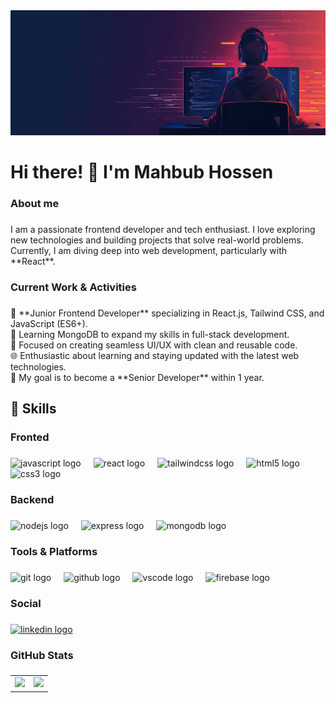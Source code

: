<div align="center">
  <img height="200" src="https://raw.githubusercontent.com/mahbubHossen-dev/mahbubHossen-dev/refs/heads/main/360_F_886495498_14NHE9pzw6B7SGoU5Sxb4leA8gpXYDpz.jpg"  />
</div>

###

<h1 align="left">Hi there! 👋 I'm Mahbub Hossen</h1>


###

<h3 align="left">About me</h3>

###

<p align="left">I am a passionate frontend developer and tech enthusiast. I love exploring new technologies and building projects that solve real-world problems. Currently, I am diving deep into web development, particularly with **React**.</p>

###

<h3 align="left">Current Work & Activities</h3>

###

<p align="left">🚀 **Junior Frontend Developer** specializing in React.js, Tailwind CSS, and JavaScript (ES6+).<br>🌱 Learning MongoDB to expand my skills in full-stack development.<br>🎨 Focused on creating seamless UI/UX with clean and reusable code.<br>🌐 Enthusiastic about learning and staying updated with the latest web technologies.<br>🎯 My goal is to become a **Senior Developer** within 1 year.</p>

###



## 🚀 Skills


###

<h3 align="left">Fronted</h3>

###

<div align="left">
  <img src="https://cdn.simpleicons.org/javascript/F7DF1E" height="40" alt="javascript logo"  />
  <img width="12" />
  <img src="https://cdn.jsdelivr.net/gh/devicons/devicon/icons/react/react-original.svg" height="40" alt="react logo"  />
  <img width="12" />
  <img src="https://cdn.jsdelivr.net/gh/devicons/devicon/icons/tailwindcss/tailwindcss-original-wordmark.svg" height="40" alt="tailwindcss logo"  />
  <img width="12" />
  <img src="https://cdn.jsdelivr.net/gh/devicons/devicon/icons/html5/html5-original.svg" height="40" alt="html5 logo"  />
  <img width="12" />
  <img src="https://cdn.jsdelivr.net/gh/devicons/devicon/icons/css3/css3-original.svg" height="40" alt="css3 logo"  />
</div>

###

<h3 align="left">Backend</h3>

###

<div align="left">
  <img src="https://cdn.jsdelivr.net/gh/devicons/devicon/icons/nodejs/nodejs-original.svg" height="40" alt="nodejs logo"  />
  <img width="12" />
  <img src="https://cdn.jsdelivr.net/gh/devicons/devicon/icons/express/express-original.svg" height="40" alt="express logo"  />
  <img width="12" />
  <img src="https://cdn.jsdelivr.net/gh/devicons/devicon/icons/mongodb/mongodb-original.svg" height="40" alt="mongodb logo"  />
</div>

###

<h3 align="left">Tools & Platforms</h3>

###

<div align="left">
  <img src="https://cdn.jsdelivr.net/gh/devicons/devicon/icons/git/git-original.svg" height="40" alt="git logo"  />
  <img width="12" />
  <img src="https://cdn.jsdelivr.net/gh/devicons/devicon/icons/github/github-original.svg" height="40" alt="github logo"  />
  <img width="12" />
  <img src="https://cdn.jsdelivr.net/gh/devicons/devicon/icons/vscode/vscode-original.svg" height="40" alt="vscode logo"  />
  <img width="12" />
  <img src="https://cdn.jsdelivr.net/gh/devicons/devicon/icons/firebase/firebase-plain.svg" height="40" alt="firebase logo"  />
</div>

###


###

<h3 align="left">Social</h3>

###

<div align="left">
  <a href="https://www.linkedin.com/in/mahbub-hossen-6b0136335/" target="_blank">
    <img src="https://raw.githubusercontent.com/maurodesouza/profile-readme-generator/master/src/assets/icons/social/linkedin/default.svg" width="52" height="40" alt="linkedin logo"  />
  </a>
</div>

###

<h3 align="left">GitHub Stats</h3>

###

<table>
  <tr>
    <td><img width="400" src="https://github-readme-stats.vercel.app/api?username=mahbubHossen-dev&theme=tokyonight&hide_border=true"/></td>
    <td><img width="400" src="https://github-readme-stats.vercel.app/api/top-langs?username=mahbubHossen-dev&show_icons=true&theme=tokyonight&hide_border=true&include_all_commits=true&cache_seconds=86400"/></td>
  </tr>
</table>



